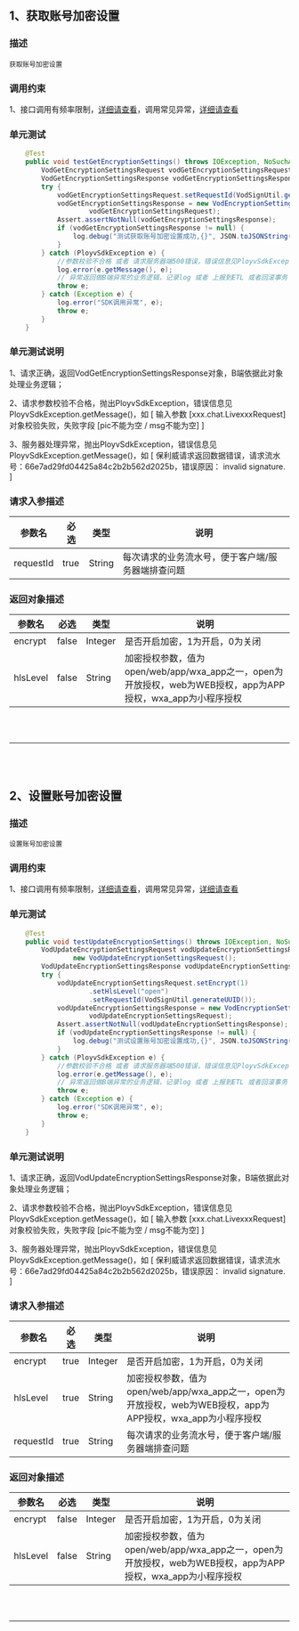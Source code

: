 ## 1、获取账号加密设置
### 描述
```
获取账号加密设置
```
### 调用约束
1、接口调用有频率限制，[详细请查看](/limit.md)，调用常见异常，[详细请查看](/exceptionDoc)

### 单元测试
```java
	@Test
	public void testGetEncryptionSettings() throws IOException, NoSuchAlgorithmException {
        VodGetEncryptionSettingsRequest vodGetEncryptionSettingsRequest = new VodGetEncryptionSettingsRequest();
        VodGetEncryptionSettingsResponse vodGetEncryptionSettingsResponse = null;
        try {
            vodGetEncryptionSettingsRequest.setRequestId(VodSignUtil.generateUUID());
            vodGetEncryptionSettingsResponse = new VodEncryptionSettingsServiceImpl().getEncryptionSettings(
                    vodGetEncryptionSettingsRequest);
            Assert.assertNotNull(vodGetEncryptionSettingsResponse);
            if (vodGetEncryptionSettingsResponse != null) {
                log.debug("测试获取账号加密设置成功,{}", JSON.toJSONString(vodGetEncryptionSettingsResponse));
            }
        } catch (PloyvSdkException e) {
            //参数校验不合格 或者 请求服务器端500错误，错误信息见PloyvSdkException.getMessage()
            log.error(e.getMessage(), e);
            // 异常返回做B端异常的业务逻辑，记录log 或者 上报到ETL 或者回滚事务
            throw e;
        } catch (Exception e) {
            log.error("SDK调用异常", e);
            throw e;
        }
    }
```
### 单元测试说明
1、请求正确，返回VodGetEncryptionSettingsResponse对象，B端依据此对象处理业务逻辑；

2、请求参数校验不合格，抛出PloyvSdkException，错误信息见PloyvSdkException.getMessage()，如 [ 输入参数 [xxx.chat.LivexxxRequest]对象校验失败，失败字段 [pic不能为空 / msg不能为空] ]

3、服务器处理异常，抛出PloyvSdkException，错误信息见PloyvSdkException.getMessage()，如 [ 保利威请求返回数据错误，请求流水号：66e7ad29fd04425a84c2b2b562d2025b，错误原因： invalid signature. ]
### 请求入参描述

| 参数名 | 必选 | 类型 | 说明 | 
| -- | -- | -- | -- | 
| requestId | true | String | 每次请求的业务流水号，便于客户端/服务器端排查问题 | 

### 返回对象描述


| 参数名 | 必选 | 类型 | 说明 | 
| -- | -- | -- | -- | 
| encrypt | false | Integer | 是否开启加密，1为开启，0为关闭 | 
| hlsLevel | false | String | 加密授权参数，值为open/web/app/wxa_app之一，open为开放授权，web为WEB授权，app为APP授权，wxa_app为小程序授权 | 

<br /><br />

------------------

<br /><br />

## 2、设置账号加密设置
### 描述
```
设置账号加密设置
```
### 调用约束
1、接口调用有频率限制，[详细请查看](/limit.md)，调用常见异常，[详细请查看](/exceptionDoc)

### 单元测试
```java
	@Test
	public void testUpdateEncryptionSettings() throws IOException, NoSuchAlgorithmException {
        VodUpdateEncryptionSettingsRequest vodUpdateEncryptionSettingsRequest =
                new VodUpdateEncryptionSettingsRequest();
        VodUpdateEncryptionSettingsResponse vodUpdateEncryptionSettingsResponse = null;
        try {
            vodUpdateEncryptionSettingsRequest.setEncrypt(1)
                    .setHlsLevel("open")
                    .setRequestId(VodSignUtil.generateUUID());
            vodUpdateEncryptionSettingsResponse = new VodEncryptionSettingsServiceImpl().updateEncryptionSettings(
                    vodUpdateEncryptionSettingsRequest);
            Assert.assertNotNull(vodUpdateEncryptionSettingsResponse);
            if (vodUpdateEncryptionSettingsResponse != null) {
                log.debug("测试设置账号加密设置成功,{}", JSON.toJSONString(vodUpdateEncryptionSettingsResponse));
            }
        } catch (PloyvSdkException e) {
            //参数校验不合格 或者 请求服务器端500错误，错误信息见PloyvSdkException.getMessage()
            log.error(e.getMessage(), e);
            // 异常返回做B端异常的业务逻辑，记录log 或者 上报到ETL 或者回滚事务
            throw e;
        } catch (Exception e) {
            log.error("SDK调用异常", e);
            throw e;
        }
    }
```
### 单元测试说明
1、请求正确，返回VodUpdateEncryptionSettingsResponse对象，B端依据此对象处理业务逻辑；

2、请求参数校验不合格，抛出PloyvSdkException，错误信息见PloyvSdkException.getMessage()，如 [ 输入参数 [xxx.chat.LivexxxRequest]对象校验失败，失败字段 [pic不能为空 / msg不能为空] ]

3、服务器处理异常，抛出PloyvSdkException，错误信息见PloyvSdkException.getMessage()，如 [ 保利威请求返回数据错误，请求流水号：66e7ad29fd04425a84c2b2b562d2025b，错误原因： invalid signature. ]
### 请求入参描述

| 参数名 | 必选 | 类型 | 说明 | 
| -- | -- | -- | -- | 
| encrypt | true | Integer | 是否开启加密，1为开启，0为关闭 | 
| hlsLevel | true | String | 加密授权参数，值为open/web/app/wxa_app之一，open为开放授权，web为WEB授权，app为APP授权，wxa_app为小程序授权 | 
| requestId | true | String | 每次请求的业务流水号，便于客户端/服务器端排查问题 | 

### 返回对象描述


| 参数名 | 必选 | 类型 | 说明 | 
| -- | -- | -- | -- | 
| encrypt | false | Integer | 是否开启加密，1为开启，0为关闭 | 
| hlsLevel | false | String | 加密授权参数，值为open/web/app/wxa_app之一，open为开放授权，web为WEB授权，app为APP授权，wxa_app为小程序授权 | 

<br /><br />

------------------

<br /><br />


